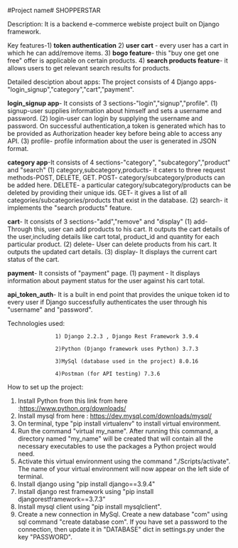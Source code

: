 #Project name#
SHOPPERSTAR

Description: It is a backend e-commerce webiste project built on Django framework.

Key features-1) **token authentication**
2) **user cart** - every user has a cart in which he can add/remove items. 
3) **bogo feature**- this "buy one get one free" offer is applicable on certain products. 
4) **search products feature**- it allows users to get relevant search results for products. 


Detailed desciption about apps: The project consists of 4 Django apps-"login_signup","category","cart","payment".

 **login_signup app**- It consists of 3 sections-"login","signup","profile".
                    (1) signup-user supplies information about himself and sets a username and password.
                    (2) login-user can login by supplying the username and password. On successful authentication,a token is generated                                 which has to be provided as Authorization header key before being able to access any API. 
                    (3) profile- profile information about the user is generated in JSON format. 
                    
 **category app**-It consists of 4 sections-"category", "subcategory","product" and "search"
                    (1) category,subcategory,products- it caters to three request methods-POST, DELETE, GET.
                                  POST- category/subcategory/products can be added here.
                                  DELETE- a particular category/subcategory/products can be deleted by providing their unique ids.
                                  GET- it gives a list of all categories/subcategories/products that exist in the database.
                    (2) search- it implements the "search products" feature.
                  
**cart**- It consists of 3 sections-"add","remove" and "display"
                    (1) add- Through this, user can add products to his cart. It outputs the cart details of the user,including details                         like cart total, product_id and quantity for each particular product.
                    (2) delete- User can delete products from his cart. It outputs the updated cart details.
                    (3) display- It displays the current cart status of the cart.
                    
**payment**- It consists of "payment" page. 
                    (1) payment - It displays information about payment status for the user against his cart total.
                    
**api_token_auth**- It is a built in end point that provides the unique token id to every user if Django successfully authenticates the user through his "username" and "password".

                    


Technologies used:

                   1) Django 2.2.3 , Django Rest Framework 3.9.4
                   
                   2)Python (Django framework uses Python) 3.7.3
                   
                   3)MySql (database used in the project) 8.0.16
                   
                   4)Postman (for API testing) 7.3.6
                   
How to set up the project:

1) Install Python from this link from here :https://www.python.org/downloads/
2) Install mysql from here : https://dev.mysql.com/downloads/mysql/
3) On terminal, type "pip install virtualenv" to install virtual environment.
4) Run the command "virtual my_name". After running this command, a directory named "my_name" will be created that will contain all the necessary executables to use the packages a Python project would need.
5) Activate this virtual environment using the command "./Scripts/activate". The name of your virtual environment will now appear on the left side of terminal. 
6) Install django using "pip install django==3.9.4"
7) Install django rest framework using "pip install djangorestframework==3.7.3"
8) Install mysql client using "pip install mysqlclient".
9) Create a new connection in MySql. Create a new database "com" using sql command "create database com". 
If you have set a password to the connection, then update it in "DATABASE" dict in settings.py under the key "PASSWORD".





